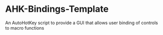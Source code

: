 AHK-Bindings-Template
=====================

An AutoHotKey script to provide a GUI that allows user binding of controls to macro functions
